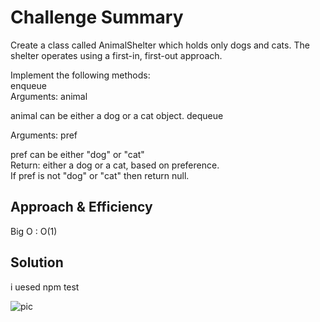 # Challenge Summary
<!-- Description of the challenge -->
Create a class called AnimalShelter which holds only dogs and cats.
The shelter operates using a first-in, first-out approach.

Implement the following methods:    
enqueue    
Arguments: animal    

animal can be either a dog or a cat object.
dequeue    

Arguments: pref    

pref can be either "dog" or "cat"    
Return: either a dog or a cat, based on preference.    
If pref is not "dog" or "cat" then return null.    

 

## Approach & Efficiency
Big O : O(1) 

## Solution
<!-- Show how to run your code, and examples of it in action -->
 i uesed npm test 

 ![pic](/stackandqueue/stack-queue-animal-shelter/Screenshot%20(140)%20(1).png)